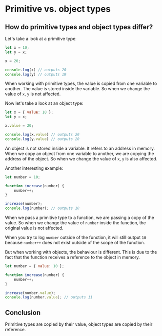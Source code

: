 # Primitive vs. object types

## How do primitive types and object types differ?

Let's take a look at a primitive type:

```js
let x = 10;
let y = x;

x = 20;

console.log(x) // outputs 20
console.log(y) // outputs 10
```

When working with primitive types, the value is copied from one variable to another. The value is stored inside the variable. So when we change the value of `x`, `y` is not affected.

Now let's take a look at an object type:

```js
let x = { value: 10 };
let y = x;

x.value = 20;

console.log(x.value) // outputs 20
console.log(y.value) // outputs 20
```

An object is not stored inside a variable. It refers to an address in memory. When we copy an object from one variable to another, we are copying the address of the object. So when we change the value of `x`, `y` is also affected.

Another interesting example:

```js
let number = 10;

function increase(number) {
    number++;
}

increase(number);
console.log(number); // outputs 10
```

When we pass a primitive type to a function, we are passing a copy of the value. So when we change the value of `number` inside the function, the original value is not affected.

When you try to log `number` outside of the function, it will still output `10` because `number++` does not exist outside of the scope of the function.

But when working with objects, the behaviour is different. This is due to the fact that the function receives a reference to the object in memory.

```js
let number = { value: 10 };

function increase(number) {
    number++;
}

increase(number.value);
console.log(number.value); // outputs 11
```

## Conclusion

Primitive types are copied by their value, object types are copied by their reference.